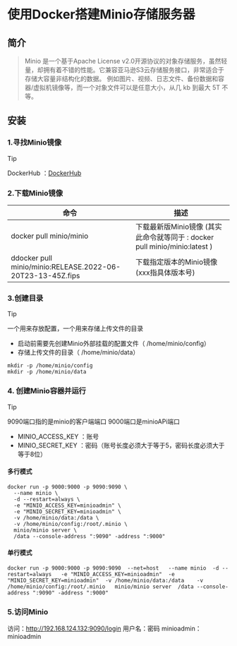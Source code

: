 # 使用Docker搭建Minio存储服务器

## 简介

> Minio 是一个基于Apache License v2.0开源协议的对象存储服务，虽然轻量，却拥有着不错的性能。它兼容亚马逊S3云存储服务接口，非常适合于存储大容量非结构化的数据。
> 例如图片、视频、日志文件、备份数据和容器/虚拟机镜像等，而一个对象文件可以是任意大小，从几 kb 到最大 5T 不等。

## 安装

### 1.寻找Minio镜像

> [!tip]
> DockerHub ：[DockerHub]("https://hub.docker.com/")

### 2.下载Minio镜像
| 命令                                                         | 描述                                                         |
|------------------------------------------------------------|------------------------------------------------------------|
| docker pull minio/minio                                    | 下载最新版Minio镜像 (其实此命令就等同于 : docker pull minio/minio:latest ) |
| ddocker pull minio/minio:RELEASE.2022-06-20T23-13-45Z.fips | 下载指定版本的Minio镜像 (xxx指具体版本号)                                 |

### 3.创建目录

> [!tip]
> 一个用来存放配置，一个用来存储上传文件的目录
> - 启动前需要先创建Minio外部挂载的配置文件（ /home/minio/config）
> - 存储上传文件的目录（ /home/minio/data）
```shell
mkdir -p /home/minio/config
mkdir -p /home/minio/data

```

### 4. 创建Minio容器并运行
>[!tip]
> 9090端口指的是minio的客户端端口
> 9000端口是minioAPi端口
> - MINIO_ACCESS_KEY ：账号
> - MINIO_SECRET_KEY ：密码（账号长度必须大于等于5，密码长度必须大于等于8位）

#### 多行模式
```shell
docker run -p 9000:9000 -p 9090:9090 \
  --name minio \
  -d --restart=always \
  -e "MINIO_ACCESS_KEY=minioadmin" \
  -e "MINIO_SECRET_KEY=minioadmin" \
  -v /home/minio/data:/data \
  -v /home/minio/config:/root/.minio \
  minio/minio server \
  /data --console-address ":9090" -address ":9000"
```
#### 单行模式

```shell
docker run -p 9000:9000 -p 9090:9090  --net=host   --name minio  -d --restart=always   -e "MINIO_ACCESS_KEY=minioadmin"  -e "MINIO_SECRET_KEY=minioadmin"  -v /home/minio/data:/data    -v /home/minio/config:/root/.minio   minio/minio server  /data --console-address ":9090" -address ":9000"
```

### 5.访问Minio
访问：http://192.168.124.132:9090/login 用户名：密码  minioadmin：minioadmin

